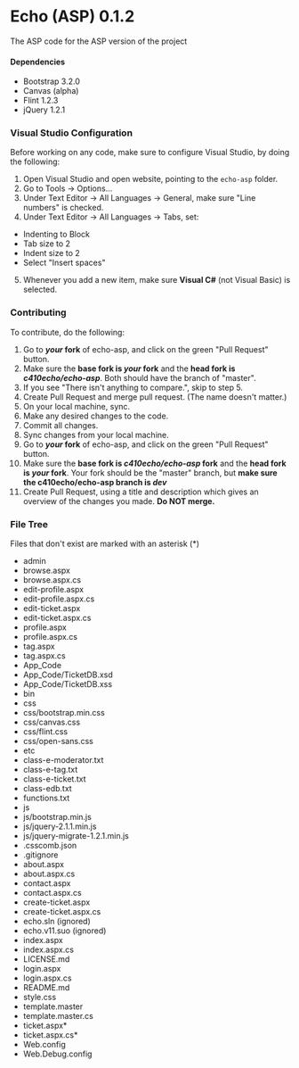 Echo (ASP) 0.1.2
===

The ASP code for the ASP version of the project

#### Dependencies
- Bootstrap 3.2.0
- Canvas (alpha)
- Flint 1.2.3
- jQuery 1.2.1

### Visual Studio Configuration
Before working on any code, make sure to configure Visual Studio, by doing the following:

1. Open Visual Studio and open website, pointing to the `echo-asp` folder.
2. Go to Tools -> Options...
3. Under Text Editor -> All Languages -> General, make sure "Line numbers" is checked.
4. Under Text Editor -> All Languages -> Tabs, set:
 - Indenting to Block
 - Tab size to 2
 - Indent size to 2
 - Select "Insert spaces"
5. Whenever you add a new item, make sure **Visual C#** (not Visual Basic) is selected.

### Contributing
To contribute, do the following:

1. Go to **_your_ fork** of echo-asp, and click on the green "Pull Request" button.
2. Make sure the **base fork is _your_ fork** and the **head fork is _c410echo/echo-asp_**. Both should have the branch of "master".
3. If you see "There isn't anything to compare.", skip to step 5.
4. Create Pull Request and merge pull request. (The name doesn't matter.)
5. On your local machine, sync.
6. Make any desired changes to the code.
7. Commit all changes.
8. Sync changes from your local machine.
8. Go to **_your_ fork** of echo-asp, and click on the green "Pull Request" button.
9. Make sure the **base fork is _c410echo/echo-asp_ fork** and the **head fork is _your_ fork**. Your fork should be the "master" branch, but **make sure the c410echo/echo-asp branch is _dev_**
10. Create Pull Request, using a title and description which gives an overview of the changes you made. **Do NOT merge.**

### File Tree
Files that don't exist are marked with an asterisk (*)

- admin
 - browse.aspx
 - browse.aspx.cs
 - edit-profile.aspx
 - edit-profile.aspx.cs
 - edit-ticket.aspx
 - edit-ticket.aspx.cs
 - profile.aspx
 - profile.aspx.cs
 - tag.aspx
 - tag.aspx.cs
- App_Code
 - App_Code/TicketDB.xsd
 - App_Code/TicketDB.xss
- bin
- css
 - css/bootstrap.min.css
 - css/canvas.css
 - css/flint.css
 - css/open-sans.css
- etc
 - class-e-moderator.txt
 - class-e-tag.txt
 - class-e-ticket.txt
 - class-edb.txt
 - functions.txt
- js
 - js/bootstrap.min.js
 - js/jquery-2.1.1.min.js
 - js/jquery-migrate-1.2.1.min.js
- .csscomb.json
- .gitignore
- about.aspx
- about.aspx.cs
- contact.aspx
- contact.aspx.cs
- create-ticket.aspx
- create-ticket.aspx.cs
- echo.sln (ignored)
- echo.v11.suo (ignored)
- index.aspx
- index.aspx.cs
- LICENSE.md
- login.aspx
- login.aspx.cs
- README.md
- style.css
- template.master
- template.master.cs
- ticket.aspx*
- ticket.aspx.cs*
- Web.config
- Web.Debug.config
